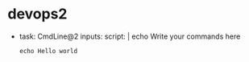 # devops2
- task: CmdLine@2
  inputs:
    script: |
      echo Write your commands here
      
      echo Hello world